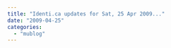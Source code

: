 ```yaml
---
title: "Identi.ca updates for Sat, 25 Apr 2009..."
date: "2009-04-25"
categories: 
  - "mublog"
---
```



